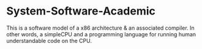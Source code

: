 # System-Software-Academic
This is a software model of a x86 architecture &amp; an associated compiler. In other words, a simpleCPU and a programming language for running human understandable code on the CPU. 
